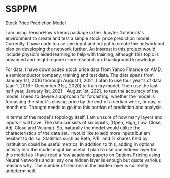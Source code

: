 # SSPPM
Stock Price Prediction Model

I am using TensorFlow's keras package in the Jupyter Notebook's environment to create and test a simple stock price prediction model.  Currently, I have code to use one input and output to create the network but plan on developing the network further.  An interest in this project would include physic's aided learning to help with training, although this topic is advanced and might require more research and background knowledge. 

For data, I have downloaded stock price data from Yahoo Finance on AMD, a semiconductor company, training and test data.  The data spans from January 1st, 2016 thorough August 1, 2021.  I plan to use four year's of data (Jan 1, 2016 - December 31st, 2020) to train my model.  Then use the last half year, January 1st, 2021 - August 1st, 2021, to test the accuracy of the model.  I need to devise a approach for forcasting, whether the model is forcasting the stock's closing price by the end of a certian week, or day, or month etc.  Thought needs to go into this portion of prediction and analysis.

In terms of the model's topology itself, I am unsure of how many layers and inputs it will have.  The data consists of six inputs, (Open, High, Low, Close, Adj. Close and Volume). So, naturally the model would utilize the characteristics of the data set.  I would like to add more inputs but am hesitant to do so.  Statistics such as Beta, P/E, and % shares held by instituition could be useful metrics.  In addition to this, adding in options activity into the model might be useful.  I plan to use one hidden layer for this model as I have read a few academic papers on Options Pricing using Neural Networks and all say one hidden layer is enough but quote varioius reasons why.  The number of neurons in the hidden layer is currently undetermined. 
